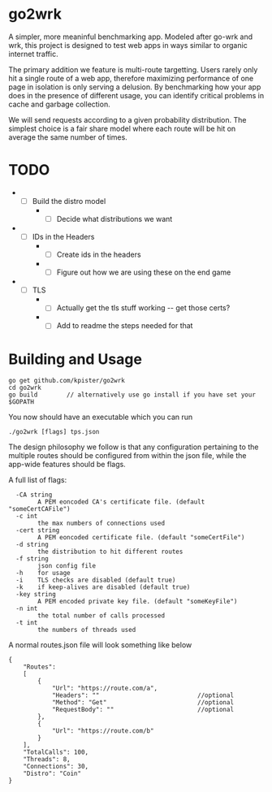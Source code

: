 # go2wrk

A simpler, more meaninful benchmarking app. Modeled after go-wrk and wrk, this project is designed to test web apps in ways similar to organic internet traffic.

The primary addition we feature is multi-route targetting. Users rarely only hit a single route of a web app, therefore maximizing performance of one page in isolation is only serving a delusion. By benchmarking how your app does in the presence of different usage, you can identify critical problems in cache and garbage collection.

We will send requests according to a given probability distribution. The simplest choice is a fair share model where each route will be hit on average the same number of times.

# TODO

* - [ ] Build the distro model
    * - [ ] Decide what distributions we want
* - [ ] IDs in the Headers
    * - [ ] Create ids in the headers
    * - [ ] Figure out how we are using these on the end game
* - [ ] TLS
    * - [ ] Actually get the tls stuff working -- get those certs?
    * - [ ] Add to readme the steps needed for that

# Building and Usage

```
go get github.com/kpister/go2wrk
cd go2wrk
go build        // alternatively use go install if you have set your $GOPATH
```
You now should have an executable which you can run
```
./go2wrk [flags] tps.json
```
The design philosophy we follow is that any configuration pertaining to the multiple routes should be configured from within the json file, while the app-wide features should be flags. 

A full list of flags:
```
  -CA string
    	A PEM eoncoded CA's certificate file. (default "someCertCAFile")
  -c int
    	the max numbers of connections used
  -cert string
    	A PEM eoncoded certificate file. (default "someCertFile")
  -d string
    	the distribution to hit different routes
  -f string
    	json config file
  -h	for usage
  -i	TLS checks are disabled (default true)
  -k	if keep-alives are disabled (default true)
  -key string
    	A PEM encoded private key file. (default "someKeyFile")
  -n int
    	the total number of calls processed
  -t int
    	the numbers of threads used
```

A normal routes.json file will look something like below
``` 
{
    "Routes": 
    [
        {
            "Url": "https://route.com/a",
            "Headers": ""                           //optional
            "Method": "Get"                         //optional
            "RequestBody": ""                       //optional
        },
        {
            "Url": "https://route.com/b"
        }
    ],
    "TotalCalls": 100,
    "Threads": 8,
    "Connections": 30,
    "Distro": "Coin"
} 
```